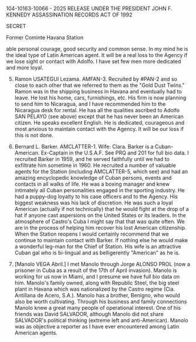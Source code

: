 104-10163-10066 - 2025 RELEASE UNDER THE PRESIDENT JOHN F. KENNEDY ASSASSINATION RECORDS ACT OF 1992

SECRET

Former Cominte Havana Station

able personal courage, good security and common sense. In my mind he is the ideal type of Latin American agent. It will be a real loss to the Agency if we lose sight or contact with Adolfo. I have set few men more dedicated and more loyal.

5. Ramon USATEGUI Lezama. AMFAN-3. Recruited by #PAN-2 and so close to each other that we referred to them as the "Gold Dust Twins." Ramon was in the shipping business in Havana and eventually had to leave. He lost his home, cars, furnishings, etc. His firm is now planning to send him to Nicaragua, and I have recommended him to the Nicaragua desk for rental. He has all the qualities ascribed to Adolfo SAN PELAYO (see above) except that he has never been an American citizen. He speaks excellent English. He is dedicated, courageous and most anxious to maintain contact with the Agency. It will be our loss if this is not done.

6. Bernard L. Barker. AMCLATTER-1. Wife: Clara. Barker is a Cuban-American. Ex-Captain in the U.S.A.F. See PRQ and 201 for full bio data. I recruited Barker in 1959, and he served faithfully until we had to exfiltrate him sometime in 1960. He recruited a number of valuable agents for the Station (including AMCLATTER-5, which see) and had an amazing encyclopedic knowledge of Cuban persons, events and contacts in all walks of life. He was a boxing manager and knew intimately all Cuban personalities engaged in the sporting industry. He had a puppy-dog loyalty to his case officers and to the Agency. His biggest weakness was his lack of discretion. He was such a loyal American (actually if not technically) that he would fight at the drop of a hat if anyone cast aspersions on the United States or its leaders. In the atmosphere of Castro's Cuba I might say that that was quite often. We are in the process of helping him recover his lost American citizenship. When the Station reopens I would certainly recommend that we continue to maintain contact with Barker. If nothing else he would make a wonderful leg-man for the Chief of Station. His wife is an attractive Cuban gal who is bi-lingual and as belligerently "American" as he is.

7. [Manolo VEGA Abril.] I met Manolo through Jorge ALONSO PROL (now a prisoner in Cuba as a result of the 17th of April invasion). Manolo is working for us now in Miami, and I presume we have full bio data on him. Manolo's family owned, along with Republic Steel, the big steel plant in Havana which was nationalized by the Castro regime (Cia. Antillana de Acero, S.A.). Manolo has a brother, Benigno, who would also be worth cultivating. Through his business and family connections Manolo knew a great many people of operational interest. One of his friends was David SALVADOR, although Manolo did not share SALVADOR's political thinking (extreme left and anti-American). Manolo was as objective a reporter as I have ever encountered among Latin American agents.
